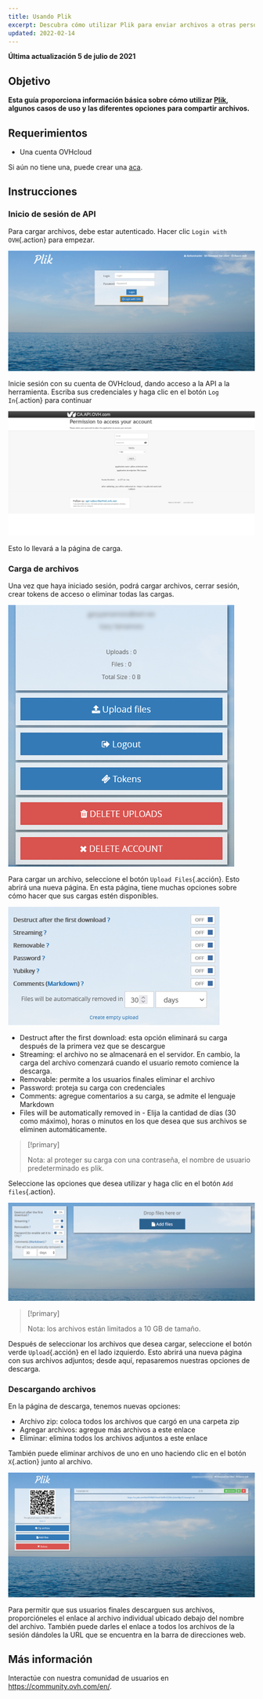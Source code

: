 ```yaml
---
title: Usando Plik
excerpt: Descubra cómo utilizar Plik para enviar archivos a otras personas
updated: 2022-02-14
---
```


**Última actualización 5 de julio de 2021**

## Objetivo

**Esta guía proporciona información básica sobre cómo utilizar [Plik](https://ca.plik.ovh/#/), algunos casos de uso y las diferentes opciones para compartir archivos.**

## Requerimientos

- Una cuenta OVHcloud

Si aún no tiene una, puede crear una [aca](https://ca.ovh.com/auth/?action=gotomanager&from=https://www.ovh.com/world/&ovhSubsidiary=ws).

## Instrucciones

### Inicio de sesión de API

Para cargar archivos, debe estar autenticado. Hacer clic `Login with OVH`{.action} para empezar.

![Inicio](images/plik-login.png)

Inicie sesión con su cuenta de OVHcloud, dando acceso a la API a la herramienta. Escriba sus credenciales y haga clic en el botón `Log In`{.action} para continuar

![API](images/api-login.png)

Esto lo llevará a la página de carga.

### Carga de archivos

Una vez que haya iniciado sesión, podrá cargar archivos, cerrar sesión, crear tokens de acceso o eliminar todas las cargas.

![Carga](images/plik-upload.png)

Para cargar un archivo, seleccione el botón `Upload Files`{.acción}. Esto abrirá una nueva página. En esta página, tiene muchas opciones sobre cómo hacer que sus cargas estén disponibles.

![Opciones de carga](images/plik-upload-options.png)

- Destruct after the first download: esta opción eliminará su carga después de la primera vez que se descargue
- Streaming: el archivo no se almacenará en el servidor. En cambio, la carga del archivo comenzará cuando el usuario remoto comience la descarga.
- Removable: permite a los usuarios finales eliminar el archivo
- Password: proteja su carga con credenciales
- Comments: agregue comentarios a su carga, se admite el lenguaje Markdown
- Files will be automatically removed in - Elija la cantidad de días (30 como máximo), horas o minutos en los que desea que sus archivos se eliminen automáticamente.

> [!primary]
>
> Nota: al proteger su carga con una contraseña, el nombre de usuario predeterminado es plik.
>

Seleccione las opciones que desea utilizar y haga clic en el botón `Add files`{.action}.

![agregar archivos](images/plik-add-files.png)

> [!primary]
>
> Nota: los archivos están limitados a 10 GB de tamaño.
>

Después de seleccionar los archivos que desea cargar, seleccione el botón verde `Upload`{.acción} en el lado izquierdo. Esto abrirá una nueva página con sus archivos adjuntos; desde aquí, repasaremos nuestras opciones de descarga.

### Descargando archivos

En la página de descarga, tenemos nuevas opciones:

- Archivo zip: coloca todos los archivos que cargó en una carpeta zip
- Agregar archivos: agregue más archivos a este enlace
- Eliminar: elimina todos los archivos adjuntos a este enlace

También puede eliminar archivos de uno en uno haciendo clic en el botón `X`{.action} junto al archivo.

![Descargar archivo](images/plik-download.png)

Para permitir que sus usuarios finales descarguen sus archivos, proporcióneles el enlace al archivo individual ubicado debajo del nombre del archivo. También puede darles el enlace a todos los archivos de la sesión dándoles la URL que se encuentra en la barra de direcciones web.

## Más información

Interactúe con nuestra comunidad de usuarios en <https://community.ovh.com/en/>.
